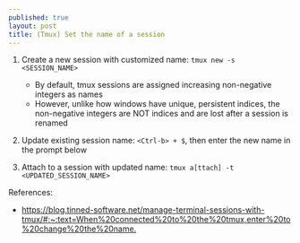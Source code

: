 ```yaml
---
published: true
layout: post
title: (Tmux) Set the name of a session
---
```


1.  Create a new session with customized name: `tmux new -s <SESSION_NAME>`
    - By default, tmux sessions are assigned increasing non-negative integers as names
    - However, unlike how windows have unique, persistent indices,
      the non-negative integers are NOT indices and are lost after a session is renamed


2.  Update existing session name: `<Ctrl-b> + $`, then enter the new name in the prompt below


3.  Attach to a session with updated name: `tmux a[ttach] -t <UPDATED_SESSION_NAME>`


References:
- <https://blog.tinned-software.net/manage-terminal-sessions-with-tmux/#:~:text=When%20connected%20to%20the%20tmux,enter%20to%20change%20the%20name.>

